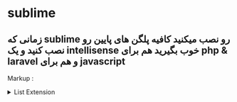 # sublime

## زمانی که sublime رو نصب میکنید کافیه پلگن های پایین رو نصب کنید و یک intellisense خوب بگیرید هم برای php & laravel  و هم برای javascript

Markup : <details>
           <summary>List Extension</summary>
           <p>LSP</p>
           <p>LSP-intelephense</p>
           <p>LSP-typescript</p>
           <p>Laravel Blade Spacer</p>
         </details>
